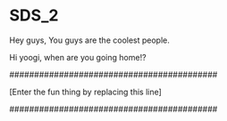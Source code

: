 # SDS_2
Hey guys, You guys are the coolest people.

Hi yoogi, when are you going home!?

##########################################

[Enter the fun thing by replacing this line]

##########################################

